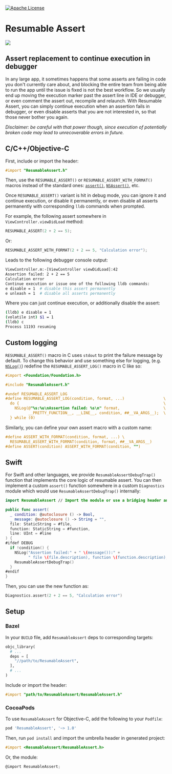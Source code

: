 [![Apache
License](https://img.shields.io/github/license/google/resumable-assert.svg)](LICENSE)

# Resumable Assert

![](https://gist.githubusercontent.com/shoumikhin/56ca2bf71e6b469d71488a50eb9f293b/raw/ce1860cfc638fa42247d814863e9abbd680e0edb/demo.gif)

## Assert replacement to continue execution in debugger

In any large app, it sometimes happens that some asserts are failing in code you
don't currently care about, and blocking the entire team from being able to run
the app until the issue is fixed is not the best workflow. So we usually end up
moving the execution marker past the assert line in IDE or debugger, or even
comment the assert out, recompile and relaunch. With Resumable Assert, you can
simply continue execution when an assertion fails in debugger, or even disable
asserts that you are not interested in, so that those never bother you again.

_Disclaimer: be careful with that power though, since execution of potentially
broken code may lead to unrecoverable errors in future._

## C/C++/Objective-C

First, include or import the header:

```objectivec
#import "ResumableAssert.h"
```

Then, use the `RESUMABLE_ASSERT()` or `RESUMABLE_ASSERT_WITH_FORMAT()` macros
instead of the standard ones:
[`assert()`](http://en.cppreference.com/w/c/error/assert),
[`NSAssert()`](https://developer.apple.com/documentation/foundation/nsassert),
etc.

Once `RESUMABLE_ASSERT()` variant is hit in debug mode, you can ignore it and
continue execution, or disable it permanently, or even disable all asserts
permanently with corresponding `lldb` commands when prompted.

For example, the following assert somewhere in `ViewController.viewDidLoad`
method:

```c
RESUMABLE_ASSERT(2 + 2 == 5);
```

Or:

```c
RESUMABLE_ASSERT_WITH_FORMAT(2 + 2 == 5, "Calculation error");
```

Leads to the following debugger console output:

```sh
ViewController.m:-[ViewController viewDidLoad]:42
Assertion failed: 2 + 2 == 5
Calculation error
Continue execution or issue one of the following lldb commands:
e disable = 1  # disable this assert permanently
e unleash = 1  # disable all asserts permanently
```

Where you can just continue execution, or additionally disable the assert:

```sh
(lldb) e disable = 1
(volatile int) $1 = 1
(lldb) c
Process 11193 resuming
```

## Custom logging

`RESUMABLE_ASSERT()` macro in C uses `stdout` to print the failure message by
default. To change this behavior and use something else for logging,
(e.g. [`NSLog()`](https://developer.apple.com/documentation/foundation/1395275-nslog))
redefine the `RESUMABLE_ASSERT_LOG()` macro in C like so:

```objectivec
#import <Foundation/Foundation.h>

#include "ResumableAssert.h"

#undef RESUMABLE_ASSERT_LOG
#define RESUMABLE_ASSERT_LOG(condition, format, ...)                 \
  do {                                                               \
    NSLog(@"%s:%u\nAssertion failed: %s\n" format,                   \
          __PRETTY_FUNCTION__, __LINE__, condition, ##__VA_ARGS__);  \
  } while (0)
```

Similarly, you can define your own assert macro with a custom name:

```objectivec
#define ASSERT_WITH_FORMAT(condition, format, ...) \
  RESUMABLE_ASSERT_WITH_FORMAT(condition, format, ##__VA_ARGS__)
#define ASSERT(condition) ASSERT_WITH_FORMAT(condition, "")
```

## Swift

For Swift and other languages, we provide `ResumableAssertDebugTrap()` function
that implements the core logic of resumable assert. You can then implement
a custom `assert()` function somewhere in a custom `Diagnostics` module which
would use `ResumableAssertDebugTrap()` internally:

```swift
import ResumableAssert // Import the module or use a bridging header and import ResumableAssert.h.

public func assert(
  _ condition: @autoclosure () -> Bool,
  _ message: @autoclosure () -> String = "",
  file: StaticString = #file,
  function: StaticString = #function,
  line: UInt = #line
) {
#ifdef DEBUG
  if !condition() {
    NSLog("Assertion failed:" + " \(message()):" +
          " file \(file.description), function \(function.description), line \(line)")
    ResumableAssertDebugTrap()
  }
#endif
}
```

Then, you can use the new function as:

```swift
Diagnostics.assert(2 + 2 == 5, "Calculation error")
```

## Setup

### Bazel

In your `BUILD` file, add `ResumableAssert` deps to corresponding targets:

```python
objc_library(
  # ...
  deps = [
    "//path/to/ResumableAssert",
  ],
  # ...
)
```

Include or import the header:

```objectivec
#import "path/to/ResumableAssert/ResumableAssert.h"
```

### CocoaPods

To use `ResumableAssert` for Objective-C, add the following to your `Podfile`:

```ruby
pod 'ResumableAssert', '~> 1.0'
```

Then, run `pod install` and import the umbrella header in generated project:

```objectivec
#import <ResumableAssert/ResumableAssert.h>
```

Or, the module:

```objectivec
@import ResumableAssert;
```
